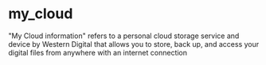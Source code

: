 # my_cloud
"My Cloud information" refers to a personal cloud storage service and device by Western Digital that allows you to store, back up, and access your digital files from anywhere with an internet connection

